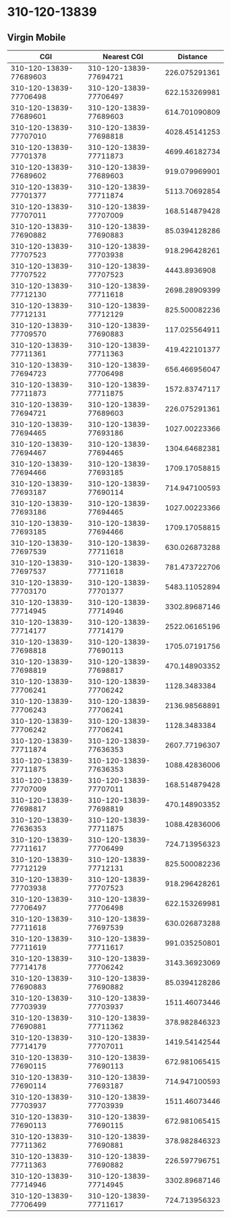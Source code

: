 # 310-120-13839
## Virgin Mobile


| CGI | Nearest CGI | Distance |
|-----|-------------|----------|
| 310-120-13839-77689603 | 310-120-13839-77694721 | 226.075291361 |
| 310-120-13839-77706498 | 310-120-13839-77706497 | 622.153269981 |
| 310-120-13839-77689601 | 310-120-13839-77689603 | 614.701090809 |
| 310-120-13839-77707010 | 310-120-13839-77698818 | 4028.45141253 |
| 310-120-13839-77701378 | 310-120-13839-77711873 | 4699.46182734 |
| 310-120-13839-77689602 | 310-120-13839-77689603 | 919.079969901 |
| 310-120-13839-77701377 | 310-120-13839-77711874 | 5113.70692854 |
| 310-120-13839-77707011 | 310-120-13839-77707009 | 168.514879428 |
| 310-120-13839-77690882 | 310-120-13839-77690883 | 85.0394128286 |
| 310-120-13839-77707523 | 310-120-13839-77703938 | 918.296428261 |
| 310-120-13839-77707522 | 310-120-13839-77707523 | 4443.8936908 |
| 310-120-13839-77712130 | 310-120-13839-77711618 | 2698.28909399 |
| 310-120-13839-77712131 | 310-120-13839-77712129 | 825.500082236 |
| 310-120-13839-77709570 | 310-120-13839-77690883 | 117.025564911 |
| 310-120-13839-77711361 | 310-120-13839-77711363 | 419.422101377 |
| 310-120-13839-77694723 | 310-120-13839-77706498 | 656.466956047 |
| 310-120-13839-77711873 | 310-120-13839-77711875 | 1572.83747117 |
| 310-120-13839-77694721 | 310-120-13839-77689603 | 226.075291361 |
| 310-120-13839-77694465 | 310-120-13839-77693186 | 1027.00223366 |
| 310-120-13839-77694467 | 310-120-13839-77694465 | 1304.64682381 |
| 310-120-13839-77694466 | 310-120-13839-77693185 | 1709.17058815 |
| 310-120-13839-77693187 | 310-120-13839-77690114 | 714.947100593 |
| 310-120-13839-77693186 | 310-120-13839-77694465 | 1027.00223366 |
| 310-120-13839-77693185 | 310-120-13839-77694466 | 1709.17058815 |
| 310-120-13839-77697539 | 310-120-13839-77711618 | 630.026873288 |
| 310-120-13839-77697537 | 310-120-13839-77711618 | 781.473722706 |
| 310-120-13839-77703170 | 310-120-13839-77701377 | 5483.11052894 |
| 310-120-13839-77714945 | 310-120-13839-77714946 | 3302.89687146 |
| 310-120-13839-77714177 | 310-120-13839-77714179 | 2522.06165196 |
| 310-120-13839-77698818 | 310-120-13839-77690113 | 1705.07191756 |
| 310-120-13839-77698819 | 310-120-13839-77698817 | 470.148903352 |
| 310-120-13839-77706241 | 310-120-13839-77706242 | 1128.3483384 |
| 310-120-13839-77706243 | 310-120-13839-77706241 | 2136.98568891 |
| 310-120-13839-77706242 | 310-120-13839-77706241 | 1128.3483384 |
| 310-120-13839-77711874 | 310-120-13839-77636353 | 2607.77196307 |
| 310-120-13839-77711875 | 310-120-13839-77636353 | 1088.42836006 |
| 310-120-13839-77707009 | 310-120-13839-77707011 | 168.514879428 |
| 310-120-13839-77698817 | 310-120-13839-77698819 | 470.148903352 |
| 310-120-13839-77636353 | 310-120-13839-77711875 | 1088.42836006 |
| 310-120-13839-77711617 | 310-120-13839-77706499 | 724.713956323 |
| 310-120-13839-77712129 | 310-120-13839-77712131 | 825.500082236 |
| 310-120-13839-77703938 | 310-120-13839-77707523 | 918.296428261 |
| 310-120-13839-77706497 | 310-120-13839-77706498 | 622.153269981 |
| 310-120-13839-77711618 | 310-120-13839-77697539 | 630.026873288 |
| 310-120-13839-77711619 | 310-120-13839-77711617 | 991.035250801 |
| 310-120-13839-77714178 | 310-120-13839-77706242 | 3143.36923069 |
| 310-120-13839-77690883 | 310-120-13839-77690882 | 85.0394128286 |
| 310-120-13839-77703939 | 310-120-13839-77703937 | 1511.46073446 |
| 310-120-13839-77690881 | 310-120-13839-77711362 | 378.982846323 |
| 310-120-13839-77714179 | 310-120-13839-77707011 | 1419.54142544 |
| 310-120-13839-77690115 | 310-120-13839-77690113 | 672.981065415 |
| 310-120-13839-77690114 | 310-120-13839-77693187 | 714.947100593 |
| 310-120-13839-77703937 | 310-120-13839-77703939 | 1511.46073446 |
| 310-120-13839-77690113 | 310-120-13839-77690115 | 672.981065415 |
| 310-120-13839-77711362 | 310-120-13839-77690881 | 378.982846323 |
| 310-120-13839-77711363 | 310-120-13839-77690882 | 226.597796751 |
| 310-120-13839-77714946 | 310-120-13839-77714945 | 3302.89687146 |
| 310-120-13839-77706499 | 310-120-13839-77711617 | 724.713956323 |

